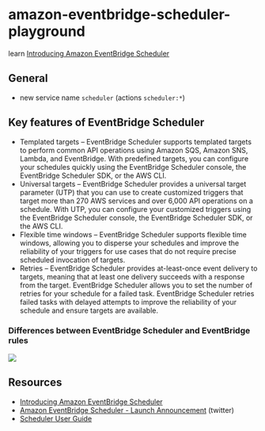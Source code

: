# amazon-eventbridge-scheduler-playground

learn [Introducing Amazon EventBridge Scheduler](https://aws.amazon.com/blogs/compute/introducing-amazon-eventbridge-scheduler/)

## General

- new service name `scheduler` (actions `scheduler:*`)


## Key features of EventBridge Scheduler


- Templated targets – EventBridge Scheduler supports templated targets to perform common API operations using Amazon SQS, Amazon SNS, Lambda, and EventBridge. With predefined targets, you can configure your schedules quickly using the EventBridge Scheduler console, the EventBridge Scheduler SDK, or the AWS CLI.
- Universal targets – EventBridge Scheduler provides a universal target parameter (UTP) that you can use to create customized triggers that target more than 270 AWS services and over 6,000 API operations on a schedule. With UTP, you can configure your customized triggers using the EventBridge Scheduler console, the EventBridge Scheduler SDK, or the AWS CLI.
- Flexible time windows – EventBridge Scheduler supports flexible time windows, allowing you to disperse your schedules and improve the reliability of your triggers for use cases that do not require precise scheduled invocation of targets.
- Retries – EventBridge Scheduler provides at-least-once event delivery to targets, meaning that at least one delivery succeeds with a response from the target. EventBridge Scheduler allows you to set the number of retries for your schedule for a failed task. EventBridge Scheduler retries failed tasks with delayed attempts to improve the reliability of your schedule and ensure targets are available.


### Differences between EventBridge Scheduler and EventBridge rules

![](https://www.evernote.com/l/AAEZYCpxKAlHhZv8BUR9HeV-z35mtfvHyYwB/image.png)

## Resources

- [Introducing Amazon EventBridge Scheduler](https://aws.amazon.com/blogs/compute/introducing-amazon-eventbridge-scheduler/)
- [Amazon EventBridge Scheduler - Launch Announcement](https://twitter.com/nickste/status/1590831305612488704?s=20&t=X2jVNzLdW5cRVrwocqCpQA) (twitter)
- [Scheduler User Guide](https://docs.aws.amazon.com/scheduler/latest/UserGuide/what-is-scheduler.html)